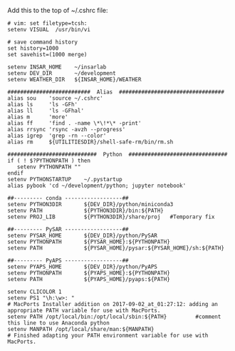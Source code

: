 Add this to the top of ~/.cshrc file:     
    
    # vim: set filetype=tcsh:     
    setenv VISUAL  /usr/bin/vi

    # save command history
    set history=1000
    set savehist=(1000 merge)
    
    setenv INSAR_HOME    ~/insarlab
    setenv DEV_DIR       ~/development
    setenv WEATHER_DIR   ${INSAR_HOME}/WEATHER
    
    ##########################  Alias  #################################
    alias sou    'source ~/.cshrc'
    alias ls     'ls -GFh'
    alias ll     'ls -GFhal'
    alias m      'more'
    alias ff     'find . -name \*\!*\* -print'
    alias rrsync 'rsync -avzh --progress'
    alias igrep  'grep -rn --color'
    alias rm     ${UTILITIESDIR}/shell-safe-rm/bin/rm.sh
    
    ############################  Python  ###############################
    if ( ! $?PYTHONPATH ) then
       setenv PYTHONPATH ""
    endif
    setenv PYTHONSTARTUP    ~/.pystartup
    alias pybook 'cd ~/development/python; jupyter notebook'
    
    ##--------- conda ------------------## 
    setenv PYTHON3DIR       ${DEV_DIR}/python/miniconda3
    setenv PATH             ${PYTHON3DIR}/bin:${PATH}
    setenv PROJ_LIB         ${PYTHON3DIR}/share/proj   #Temporary fix
    
    ##--------- PySAR ------------------## 
    setenv PYSAR_HOME       ${DEV_DIR}/python/PySAR
    setenv PYTHONPATH       ${PYSAR_HOME}:${PYTHONPATH}
    setenv PATH             ${PYSAR_HOME}/pysar:${PYSAR_HOME}/sh:${PATH}
    
    ##--------- PyAPS ------------------## 
    setenv PYAPS_HOME       ${DEV_DIR}/python/PyAPS
    setenv PYTHONPATH       ${PYAPS_HOME}:${PYTHONPATH}
    setenv PATH             ${PYAPS_HOME}/pyaps:${PATH}
    
    setenv CLICOLOR 1
    setenv PS1 "\h:\w>: "
    # MacPorts Installer addition on 2017-09-02_at_01:27:12: adding an appropriate PATH variable for use with MacPorts.
    setenv PATH /opt/local/bin:/opt/local/sbin:${PATH}         #comment this line to use Anaconda python
    setenv MANPATH /opt/local/share/man:${MANPATH}
    # Finished adapting your PATH environment variable for use with MacPorts.
